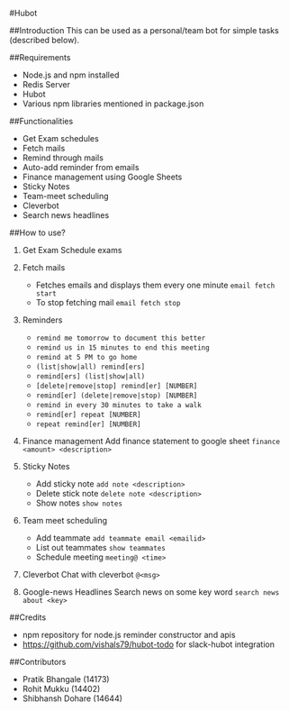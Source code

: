 #Hubot

##Introduction
This can be used as a personal/team bot for simple tasks (described below).

##Requirements
- Node.js and npm installed
- Redis Server
- Hubot
- Various npm libraries mentioned in package.json

##Functionalities
- Get Exam schedules
- Fetch mails
- Remind through mails
- Auto-add reminder from emails
- Finance management using Google Sheets
- Sticky Notes
- Team-meet scheduling
- Cleverbot
- Search news headlines

##How to use?
1. Get Exam Schedule
    exams <rollno>

2. Fetch mails
    - Fetches emails and displays them every one minute `email fetch start`
    - To stop fetching mail `email fetch stop`

3. Reminders
    - `remind me tomorrow to document this better`
    - `remind us in 15 minutes to end this meeting`
    - `remind at 5 PM to go home`
    - `(list|show|all) remind[ers]`
    - `remind[ers] (list|show|all)`
    - `[delete|remove|stop] remind[er] [NUMBER]`
    - `remind[er] (delete|remove|stop) [NUMBER]`
    - `remind in every 30 minutes to take a walk`
    - `remind[er] repeat [NUMBER]`
    - `repeat remind[er] [NUMBER]`

4. Finance management
    Add finance statement to google sheet `finance <amount> <description>`

5. Sticky Notes
    - Add sticky note `add note <description>`
    - Delete stick note `delete note <description>`
    - Show notes `show notes`

6. Team meet scheduling
    - Add teammate `add teammate email <emailid>`
    - List out teammates `show teammates`
    - Schedule meeting `meeting@ <time>`

7. Cleverbot
    Chat with cleverbot `@<msg>`

8. Google-news Headlines
    Search news on some key word `search news about <key>`

##Credits
- npm repository for node.js reminder constructor and apis
- https://github.com/vishals79/hubot-todo for slack-hubot integration

##Contributors
- Pratik Bhangale (14173)
- Rohit Mukku (14402)
- Shibhansh Dohare (14644)
